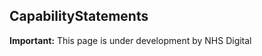 ## CapabilityStatements

<div markdown="span" class="alert alert-warning" role="alert"><i class="fa fa-warning"></i><b> Important:</b> This page is under development by NHS Digital</div>
